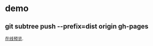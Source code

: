 # demo

## git subtree push --prefix=dist origin gh-pages


[在线预览](https://zhangxiang0316.github.io/vueUtils).
